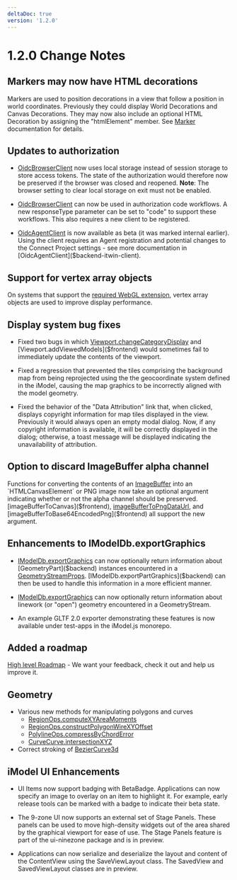 ```yaml
---
deltaDoc: true
version: '1.2.0'
---
```

# 1.2.0 Change Notes

## Markers may now have HTML decorations

Markers are used to position decorations in a view that follow a position in world coordinates. Previously they could display World Decorations and Canvas Decorations. They may now also include an optional HTML Decoration by assigning the "htmlElement" member. See [Marker]($frontend) documentation for details.

## Updates to authorization

* [OidcBrowserClient](https://www.imodeljs.org/v1/reference/imodeljs-frontend/oidc/oidcbrowserclient/) now uses local storage instead of session storage to store access tokens. The state of the authorization would therefore now be preserved if the browser was closed and reopened.
**Note**: The browser setting to clear local storage on exit must not be enabled.

* [OidcBrowserClient](https://www.imodeljs.org/v1/reference/imodeljs-frontend/oidc/oidcbrowserclient/) can now be used in authorization code workflows. A new responseType parameter can be set to "code" to support these workflows. This also requires a new client to be registered.

* [OidcAgentClient]($backend-itwin-client) is now available as beta (it was marked internal earlier). Using the client requires an Agent registration and potential changes to the Connect Project settings - see more documentation in [OidcAgentClient]($backend-itwin-client).

## Support for vertex array objects

On systems that support the [required WebGL extension](https://developer.mozilla.org/docs/Web/API/OES_vertex_array_object), vertex array objects are used to improve display performance.

## Display system bug fixes

* Fixed two bugs in which [Viewport.changeCategoryDisplay]($frontend) and [Viewport.addViewedModels]($frontend) would sometimes fail to immediately update the contents of the viewport.

* Fixed a regression that prevented the tiles comprising the background map from being reprojected using the the geocoordinate system defined in the iModel, causing the map graphics to be incorrectly aligned with the model geometry.

* Fixed the behavior of the "Data Attribution" link that, when clicked, displays copyright information for map tiles displayed in the view. Previously it would always open an empty modal dialog. Now, if any copyright information is available, it will be correctly displayed in the dialog; otherwise, a toast message will be displayed indicating the unavailability of attribution.

## Option to discard ImageBuffer alpha channel

Functions for converting the contents of an [ImageBuffer]($common) into an `HTMLCanvasElement` or PNG image now take an optional argument indicating whether or not the alpha channel should be preserved. [imageBufferToCanvas]($frontend), [imageBufferToPngDataUrl]($frontend), and [imageBufferToBase64EncodedPng]($frontend) all support the new argument.

## Enhancements to IModelDb.exportGraphics

* [IModelDb.exportGraphics]($backend) can now optionally return information about [GeometryPart]($backend) instances encountered in a [GeometryStreamProps]($common). [IModelDb.exportPartGraphics]($backend) can then be used to handle this information in a more efficient manner.

* [IModelDb.exportGraphics]($backend) can now optionally return information about linework (or "open") geometry encountered in a GeometryStream.

* An example GLTF 2.0 exporter demonstrating these features is now available under test-apps in the iModel.js monorepo.

## Added a roadmap

[High level Roadmap](./Roadmap.md) - We want your feedback, check it out and help us improve it.

## Geometry

* Various new methods for manipulating polygons and curves
  * [RegionOps.computeXYAreaMoments]($geometry)
  * [RegionOps.constructPolygonWireXYOffset]($geometry)
  * [PolylineOps.compressByChordError]($geometry)
  * [CurveCurve.intersectionXYZ]($geometry)
* Correct stroking of [BezierCurve3d]($geometry)

## iModel UI Enhancements

* UI Items now support badging with BetaBadge. Applications can now specify an image to overlay on an item to highlight it. For example, early release tools can be marked with a badge to indicate their beta state.

* The 9-zone UI now supports an external set of Stage Panels. These panels can be used to move high-density widgets out of the area shared by the graphical viewport for ease of use. The Stage Panels feature is part of the ui-ninezone package and is in preview.

* Applications can now serialize and deserialize the layout and content of the ContentView using the SaveViewLayout class. The SavedView and SavedViewLayout classes are in preview.
